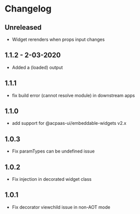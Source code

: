 # Changelog

## Unreleased

- Widget rerenders when props input changes

## 1.1.2 - 2-03-2020

- Added a (loaded) output

## 1.1.1

- fix build error (cannot resolve module) in downstream apps

## 1.1.0

- add support for @acpaas-ui/embeddable-widgets v2.x

## 1.0.3

- Fix paramTypes can be undefined issue

## 1.0.2

- Fix injection in decorated widget class

## 1.0.1

- Fix decorator viewchild issue in non-AOT mode
